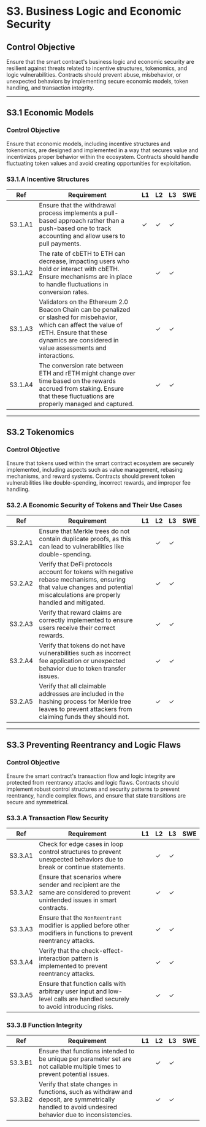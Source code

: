 # S3. Business Logic and Economic Security

## Control Objective
Ensure that the smart contract's business logic and economic security are resilient against threats related to incentive structures, tokenomics, and logic vulnerabilities. Contracts should prevent abuse, misbehavior, or unexpected behaviors by implementing secure economic models, token handling, and transaction integrity.

---

## S3.1 Economic Models

### Control Objective
Ensure that economic models, including incentive structures and tokenomics, are designed and implemented in a way that secures value and incentivizes proper behavior within the ecosystem. Contracts should handle fluctuating token values and avoid creating opportunities for exploitation.

### S3.1.A Incentive Structures

| Ref          | Requirement                                                                 | L1 | L2 | L3 | SWE |
| ------------ | --------------------------------------------------------------------------- | -- | -- | -- | --- |
| S3.1.A1      | Ensure that the withdrawal process implements a pull-based approach rather than a push-based one to track accounting and allow users to pull payments. | ✓  | ✓  | ✓  |     |
| S3.1.A2      | The rate of cbETH to ETH can decrease, impacting users who hold or interact with cbETH. Ensure mechanisms are in place to handle fluctuations in conversion rates. |    | ✓  | ✓  |     |
| S3.1.A3      | Validators on the Ethereum 2.0 Beacon Chain can be penalized or slashed for misbehavior, which can affect the value of rETH. Ensure that these dynamics are considered in value assessments and interactions. |    | ✓  | ✓  |     |
| S3.1.A4      | The conversion rate between ETH and rETH might change over time based on the rewards accrued from staking. Ensure that these fluctuations are properly managed and captured. |    | ✓  | ✓  |     |

---

## S3.2 Tokenomics

### Control Objective
Ensure that tokens used within the smart contract ecosystem are securely implemented, including aspects such as value management, rebasing mechanisms, and reward systems. Contracts should prevent token vulnerabilities like double-spending, incorrect rewards, and improper fee handling.

### S3.2.A Economic Security of Tokens and Their Use Cases

| Ref          | Requirement                                                                 | L1 | L2 | L3 | SWE |
| ------------ | --------------------------------------------------------------------------- | -- | -- | -- | --- |
| S3.2.A1      | Ensure that Merkle trees do not contain duplicate proofs, as this can lead to vulnerabilities like double-spending. |    | ✓  | ✓  |     |
| S3.2.A2      | Verify that DeFi protocols account for tokens with negative rebase mechanisms, ensuring that value changes and potential miscalculations are properly handled and mitigated. |    | ✓  | ✓  |     |
| S3.2.A3      | Verify that reward claims are correctly implemented to ensure users receive their correct rewards. |    | ✓  | ✓  |     |
| S3.2.A4      | Verify that tokens do not have vulnerabilities such as incorrect fee application or unexpected behavior due to token transfer issues. |    | ✓  | ✓  |     |
| S3.2.A5      | Verify that all claimable addresses are included in the hashing process for Merkle tree leaves to prevent attackers from claiming funds they should not. |    | ✓  | ✓  |     |

---

## S3.3 Preventing Reentrancy and Logic Flaws

### Control Objective
Ensure the smart contract's transaction flow and logic integrity are protected from reentrancy attacks and logic flaws. Contracts should implement robust control structures and security patterns to prevent reentrancy, handle complex flows, and ensure that state transitions are secure and symmetrical.

### S3.3.A Transaction Flow Security

| Ref          | Requirement                                                                 | L1 | L2 | L3 | SWE |
| ------------ | --------------------------------------------------------------------------- | -- | -- | -- | --- |
| S3.3.A1      | Check for edge cases in loop control structures to prevent unexpected behaviors due to break or continue statements. |    | ✓  | ✓  |     |
| S3.3.A2      | Ensure that scenarios where sender and recipient are the same are considered to prevent unintended issues in smart contracts. |    | ✓  | ✓  |     |
| S3.3.A3      | Ensure that the `NonReentrant` modifier is applied before other modifiers in functions to prevent reentrancy attacks. |    | ✓  | ✓  |     |
| S3.3.A4      | Verify that the check-effect-interaction pattern is implemented to prevent reentrancy attacks. |    | ✓  | ✓  |     |
| S3.3.A5      | Ensure that function calls with arbitrary user input and low-level calls are handled securely to avoid introducing risks. |    | ✓  | ✓  |     |

### S3.3.B Function Integrity

| Ref          | Requirement                                                                 | L1 | L2 | L3 | SWE |
| ------------ | --------------------------------------------------------------------------- | -- | -- | -- | --- |
| S3.3.B1      | Ensure that functions intended to be unique per parameter set are not callable multiple times to prevent potential issues. |    | ✓  | ✓  |     |
| S3.3.B2      | Verify that state changes in functions, such as withdraw and deposit, are symmetrically handled to avoid undesired behavior due to inconsistencies. |    | ✓  | ✓  |     |
